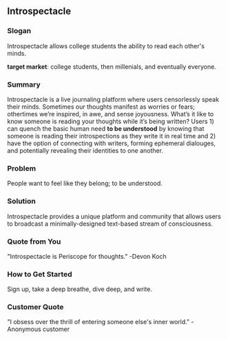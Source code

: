 ## Introspectacle ##

<!-- 
> This material was originally posted [here](http://www.quora.com/What-is-Amazons-approach-to-product-development-and-product-management). It is reproduced here for posterities sake.

There is an approach called "working backwards" that is widely used at Amazon. They work backwards from the customer, rather than starting with an idea for a product and trying to bolt customers onto it. While working backwards can be applied to any specific product decision, using this approach is especially important when developing new products or features.

For new initiatives a product manager typically starts by writing an internal press release announcing the finished product. The target audience for the press release is the new/updated product's customers, which can be retail customers or internal users of a tool or technology. Internal press releases are centered around the customer problem, how current solutions (internal or external) fail, and how the new product will blow away existing solutions.

If the benefits listed don't sound very interesting or exciting to customers, then perhaps they're not (and shouldn't be built). Instead, the product manager should keep iterating on the press release until they've come up with benefits that actually sound like benefits.  Iterating on a press release is a lot less expensive than iterating on the product itself (and quicker!).

If the press release is more than a page and a half, it is probably too long. Keep it simple. 3-4 sentences for most paragraphs. Cut out the fat. Don't make it into a spec. You can accompany the press release with a FAQ that answers all of the other business or execution questions so the press release can stay focused on what the customer gets. My rule of thumb is that if the press release is hard to write, then the product is probably going to suck. Keep working at it until the outline for each paragraph flows. 

Oh, and I also like to write press-releases in what I call "Oprah-speak" for mainstream consumer products. Imagine you're sitting on Oprah's couch and have just explained the product to her, and then you listen as she explains it to her audience. That's "Oprah-speak", not "Geek-speak".

Once the project moves into development, the press release can be used as a touchstone; a guiding light. The product team can ask themselves, "Are we building what is in the press release?" If they find they're spending time building things that aren't in the press release (overbuilding), they need to ask themselves why. This keeps product development focused on achieving the customer benefits and not building extraneous stuff that takes longer to build, takes resources to maintain, and doesn't provide real customer benefit (at least not enough to warrant inclusion in the press release).
 -->

### Slogan ###

  Introspectacle allows college students the ability to read each other's minds.

  **target market**: college students, then millenials, and eventually everyone.


### Summary ###
  
  Introspectacle is a live journaling platform where users censorlessly speak their minds.  Sometimes our thoughts manifest as worries or fears; othertimes we’re inspired, in awe, and sense joyousness.  What’s it like to know someone is reading your thoughts while it’s being written?  Users 1) can quench the basic human need **to be understood** by knowing that someone is reading their introspections as they write it in real time and 2) have the option of connecting with writers, forming ephemeral dialouges, and potentially revealing their identities to one another.

### Problem ###
  
  People want to feel like they belong; to be understood.

### Solution ###
  
  Introspectacle provides a unique platform and community that allows users to broadcast a minimally-designed text-based stream of consciousness.

### Quote from You ###

  "Introspectacle is Periscope for thoughts." -Devon Koch


### How to Get Started ###
  
  Sign up, take a deep breathe, dive deep, and write.

### Customer Quote ###

  "I obsess over the thrill of entering someone else's inner world." -Anonymous customer
